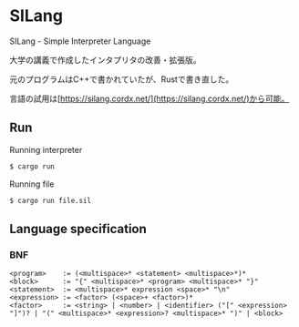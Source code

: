 # SILang
SILang - Simple Interpreter Language

大学の講義で作成したインタプリタの改善・拡張版。

元のプログラムはC++で書かれていたが、Rustで書き直した。

言語の試用は[https://silang.cordx.net/](https://silang.cordx.net/)から可能。

## Run
Running interpreter
```bash
$ cargo run
```

Running file
```bash
$ cargo run file.sil
```

## Language specification
### BNF
```
<program>    := (<multispace>* <statement> <multispace>*)*
<block>      := "{" <multispace>* <program> <multispace>* "}"
<statement>  := <multispace>* expression <space>* "\n"
<expression> := <factor> (<space>+ <factor>)*
<factor>     := <string> | <number> | <identifier> ("[" <expression> "]")? | "(" <multispace>* <expression>? <multispace>* ")" | <block>
```
